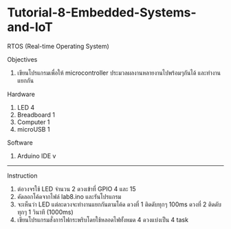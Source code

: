 # Tutorial-8-Embedded-Systems-and-IoT
RTOS (Real-time Operating System)


Objectives
1.  เขียนโปรแกรมเพื่อให้ microcontroller ประมวลผลงานหลายงานไปพร้อมๆกันได้ และทำงานแยกกัน

Hardware	        
1.	LED		              4
2.	Breadboard          1
3.	Computer	          1
4.	microUSB	          1 

Software
1. Arduino IDE v
--------------------
Instruction

1. ต่อวงจรใช้ LED จำนวน 2 ดวงเข้าที่ GPIO 4 และ 15
2. คัดลอกโค้ดจากไฟล์ lab8.ino และรันโปรแกรม
3. จะเห็นว่า LED แต่ละดวงจะทำงานแยกกันตามโค้ด ดวงที่ 1 ติดดับทุกๆ 100ms ดวงที่ 2 ติดดับทุกๆ 1 วินาที (1000ms)
4. เขียนโปรแกรมสั่งการไฟกระพริบโดยใช้หลอดไฟทั้งหมด 4 ดวงแบ่งเป็น 4 task



